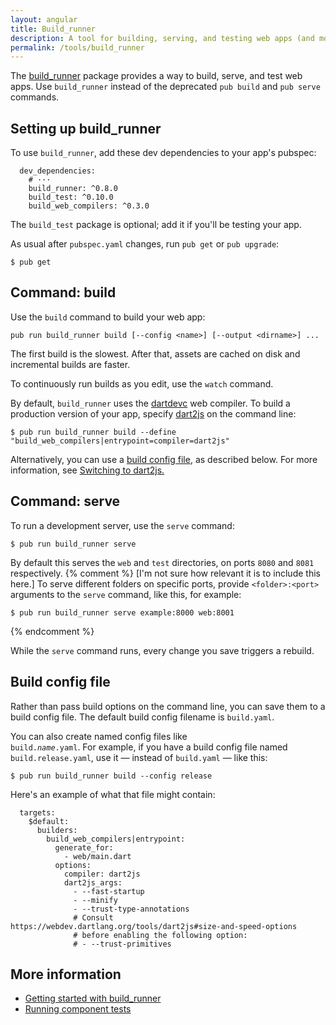 ```yaml
---
layout: angular
title: Build_runner
description: A tool for building, serving, and testing web apps (and more).
permalink: /tools/build_runner
---
```

<?code-excerpt path-base="examples/ng/doc"?>

The [build_runner][] package provides a way to build, serve, and test web apps.
Use `build_runner` instead of the deprecated `pub build` and `pub serve` commands.

## Setting up build_runner

To use `build_runner`, add these dev dependencies to your app's pubspec:

<?code-excerpt "quickstart/pubspec.yaml (build dependencies)" title?>
```
  dev_dependencies:
    # ···
    build_runner: ^0.8.0
    build_test: ^0.10.0
    build_web_compilers: ^0.3.0
```

The `build_test` package is optional; add it if you'll be testing your app.

As usual after `pubspec.yaml` changes, run `pub get` or `pub upgrade`:

```terminal
$ pub get
```

<a id="build"></a>
## Command: build

Use the `build` command to build your web app:

```
pub run build_runner build [--config <name>] [--output <dirname>] ...
```

The first build is the slowest. After that, assets are cached on disk and
incremental builds are faster.

To continuously run builds as you edit, use the `watch` command.

By default, `build_runner` uses the [dartdevc][] web compiler.
To build a production version of your app, specify [dart2js][] on the command line:

```terminal
$ pub run build_runner build --define "build_web_compilers|entrypoint=compiler=dart2js"
```

Alternatively, you can use a [build config file](#config), as described below.
For more information, see [Switching to dart2js.][Switching to dart2js]

<a id="serve"></a>
## Command: serve

To run a development server, use the `serve` command:

```terminal
$ pub run build_runner serve
```

By default this serves the `web` and `test` directories, on ports `8080` and `8081` respectively.
{% comment %}
[I'm not sure how relevant it is to include this here.]
To serve different folders on specific ports, provide `<folder>:<port>` arguments to the
`serve` command, like this, for example:

```terminal
$ pub run build_runner serve example:8000 web:8001
```
{% endcomment %}

While the `serve` command runs, every change you save triggers a rebuild.

<a id="config"></a>
## Build config file

Rather than pass build options on the command line, you can save them to
a build config file. The default build config filename is `build.yaml`.

You can also create named config files like <code> build.<i>name</i>.yaml</code>.
For example, if you have a build config file named `build.release.yaml`, use it
&mdash; instead of `build.yaml` &mdash; like this:

```terminal
$ pub run build_runner build --config release
```

<a id="dart2js-build-config"></a>
Here's an example of what that file might contain:

<?code-excerpt "quickstart/build.release.yaml" title?>
```
  targets:
    $default:
      builders:
        build_web_compilers|entrypoint:
          generate_for:
            - web/main.dart
          options:
            compiler: dart2js
            dart2js_args:
              - --fast-startup
              - --minify
              - --trust-type-annotations
              # Consult https://webdev.dartlang.org/tools/dart2js#size-and-speed-options
              # before enabling the following option:
              # - --trust-primitives
```

## More information

- [Getting started with build_runner][]
- [Running component tests][]

[build_runner]: https://pub.dartlang.org/packages/build_runner
[dart2js]: /tools/dart2js
[dartdevc]: /tools/dartdevc
[Getting started with build_runner]: https://github.com/dart-lang/build/blob/master/docs/getting_started.md
[Switching to dart2js]: https://github.com/dart-lang/build/blob/master/docs/getting_started.md#switching-to-dart2js
[Running component tests]: /angular/guide/testing/component/running-tests
